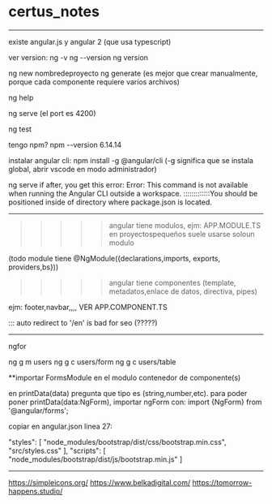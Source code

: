 # certus_notes


---


existe angular.js y angular 2 (que usa typescript)


ver version:
ng -v
ng --version
ng version



ng new nombredeproyecto
ng generate (es mejor que crear manualmente, porque cada componente requiere varios archivos)


ng help


ng serve (el port es 4200)


ng test



tengo npm? npm --version
6.14.14


instalar angular cli:
npm install -g @angular/cli
(-g significa que se instala global, abrir vscode en modo administrador)



ng serve
if after, you get this error:
Error: This command is not available when running the Angular CLI outside a workspace.
:::::::::::::You should be positioned inside of directory where package.json is located.





---



  >>>>> angular tiene modulos, ejm: APP.MODULE.TS
  en proyectospequeños suele usarse soloun modulo


  (todo module tiene @NgModule({declarations,imports, exports, providers,bs}))



  >>>>> angular tiene componentes (template, metadatos,enlace de datos, directiva, pipes)


  ejm: footer,navbar,,,, VER APP.COMPONENT.TS


  ::: auto redirect to '/en' is bad for seo (?????)





---


ngfor


ng g m users
ng g c users/form
ng g c users/table



**importar FormsModule en el modulo contenedor de componente(s)

en printData(data) pregunta que tipo es (string,number,etc).
para poder poner printData(data:NgForm), importar ngForm con: import {NgForm} from '@angular/forms';




copiar en angular.json linea 27:

"styles": [
"node_modules/bootstrap/dist/css/bootstrap.min.css",
"src/styles.css"
],
"scripts": [
"node_modules/bootstrap/dist/js/bootstrap.min.js"
]






----

https://simpleicons.org/
https://www.belkadigital.com/
https://tomorrow-happens.studio/

